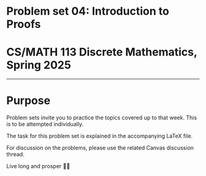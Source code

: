 # Problem set 04: Introduction to Proofs
# CS/MATH 113 Discrete Mathematics, Spring 2025
***

# Purpose
Problem sets invite you to practice the topics covered up to that week. This is to be attempted individually.

The task for this problem set is explained in the accompanying LaTeX file.

For discussion on the problems, please use the related Canvas discussion thread.

Live long and prosper 🖖🏽
